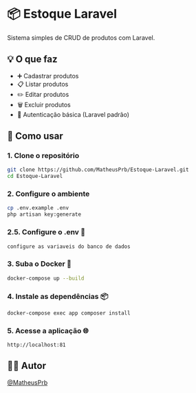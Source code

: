 # 📦 Estoque Laravel

Sistema simples de CRUD de produtos com Laravel.

## 💡 O que faz

- ➕ Cadastrar produtos
- 📋 Listar produtos
- ✏️ Editar produtos
- 🗑️ Excluir produtos
- 🔐 Autenticação básica (Laravel padrão)

## 🚀 Como usar

### 1. Clone o repositório

```bash
git clone https://github.com/MatheusPrb/Estoque-Laravel.git
cd Estoque-Laravel
```

### 2. Configure o ambiente

```bash
cp .env.example .env
php artisan key:generate
```

### 2.5. Configure o .env 🔧

```bash
configure as variaveis do banco de dados
```

### 3. Suba o Docker 🐳

```bash
docker-compose up --build
```

### 4. Instale as dependências 📦

```bash
docker-compose exec app composer install
```

### 5. Acesse a aplicação 🌐

`http://localhost:81`

## 👨‍💻 Autor

[@MatheusPrb](https://github.com/MatheusPrb)
